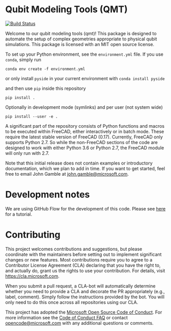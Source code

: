 # Qubit Modeling Tools (QMT)
[![Build Status](https://travis-ci.org/Microsoft/qmt.svg?branch=master)](https://travis-ci.org/Microsoft/qmt)

Welcome to our qubit modeling tools (qmt)! This package is designed to automate
the setup of complex geometries appropriate to physical qubit simulations. This 
package is licensed with an MIT open source license.

To set up your Python environment, see the `environment.yml` file. If you use
`conda`, simply run

    conda env create -f environment.yml

or only install `pyside` in your current environment with `conda install pyside`

and then use `pip` inside this repository

    pip install .

Optionally in development mode (symlinks) and per user (not system wide)

    pip install --user -e .

A significant part of the repository consists of Python functions and macros to
be executed within FreeCAD, either interactively or in batch mode. These
require the latest stable version of FreeCAD (0.17). Currently, FreeCAD only
supports Python 2.7. So while the non-FreeCAD sections of the code are designed
to work with either Python 3.6 or Python 2.7, the FreeCAD module will only run
with 2.7.

Note that this initial release does not contain examples or introductory 
documentation, which we plan to add in time. If you want to get started, feel 
free to email John Gamble at john.gamble@microsoft.com.


# Development notes

We are using GitHub Flow for the development of this code. Please see
[here](https://guides.github.com/introduction/flow/)
for a tutorial.


# Contributing

This project welcomes contributions and suggestions, but please coordinate with
the maintainers before setting out to implement significant changes or new
features. Most contributions require you to agree to a Contributor License
Agreement (CLA) declaring that you have the right to, and actually do, grant us
the rights to use your contribution. For details, visit
https://cla.microsoft.com.

When you submit a pull request, a CLA-bot will automatically determine whether
you need to provide a CLA and decorate the PR appropriately (e.g., label,
comment). Simply follow the instructions provided by the bot. You will only need
to do this once across all repositories using our CLA.

This project has adopted the [Microsoft Open Source Code of Conduct](https://opensource.microsoft.com/codeofconduct/).
For more information see the [Code of Conduct FAQ](https://opensource.microsoft.com/codeofconduct/faq/)
or contact [opencode@microsoft.com](mailto:opencode@microsoft.com) with any
additional questions or comments.
